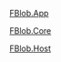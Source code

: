 

[FBlob.App](/docs/FBlob.App.md)

[FBlob.Core](/docs/FBlob.Core.md)

[FBlob.Host](/docs/FBlob.Host.md)
